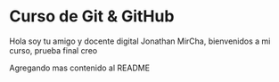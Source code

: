 # Curso de Git & GitHub

Hola soy tu amigo y docente digital Jonathan MirCha, bienvenidos a mi curso, prueba final creo

Agregando mas contenido al README
